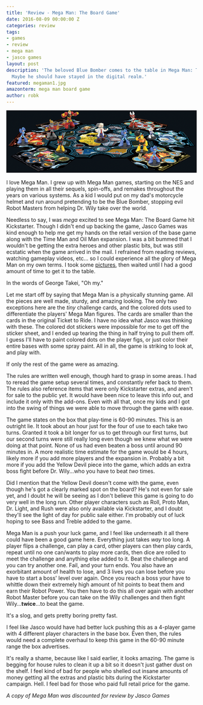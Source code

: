 ```yaml
---
title: 'Review - Mega Man: The Board Game'
date: 2016-08-09 00:00:00 Z
categories: review
tags:
- games
- review
- mega man
- jasco games
layout: post
description: 'The beloved Blue Bomber comes to the table in Mega Man: The Board Game.
  Maybe he should have stayed in the digital realm.'
featured: megaman1.jpg
amazonterm: mega man board game
author: robk
---
```


![Mega Man Board Game](/images/megaman/promo.jpg)

I love Mega Man. I grew up with Mega Man games, starting on the NES and playing them in all their sequels, spin-offs, and remakes throughout the years on various systems. As a kid I would put on my dad's motorcycle helmet and run around pretending to be the Blue Bomber, stopping evil Robot Masters from helping Dr. Wily take over the world.

Needless to say, I was *mega* excited to see Mega Man: The Board Game hit Kickstarter. Though I didn't end up backing the game, Jasco Games was kind enough to help me get my hands on the retail version of the base game along with the Time Man and Oil Man expansion. I was a bit bummed that I wouldn't be getting the extra heroes and other plastic bits, but was still ecstatic when the game arrived in the mail. I refrained from reading reviews, watching gameplay videos, etc... so I could experience all the glory of Mega Man on my own terms. I took some [pictures](http://pawnsperspective.com/Mega-Man-Unboxing/), then waited until I had a good amount of time to get it to the table.

In the words of George Takei, "Oh my."

Let me start off by saying that Mega Man is a physically stunning game. All the pieces are well made, sturdy, and amazing looking. The only two exceptions here are the *tiny* challenge cards, and the colored dots used to differentiate the players' Mega Man figures. The cards are smaller than the cards in the original Ticket to Ride. I have no idea what Jasco was thinking with these. The colored dot stickers were impossible for me to get off the sticker sheet, and I ended up tearing the thing in half trying to pull them off. I guess I'll have to paint colored dots on the player figs, or just color their entire bases with some spray paint. All in all, the game is striking to look at, and play with.

If only the rest of the game were as amazing.

The rules are written well enough, though hard to grasp in some areas. I had to reread the game setup several times, and constantly refer back to them. The rules also reference items that were only Kickstarter extras, and aren't for sale to the public yet. It would have been nice to leave this info out, and include it only with the add-ons. Even with all that, once my kids and I got into the swing of things we were able to move through the game with ease.

The game states on the box that play-time is 60-90 minutes. This is an outright lie. It took about an hour just for the four of use to each take two turns. Granted it took a bit longer for us to get through our first turns, but our second turns were still really long even though we knew what we were doing at that point. None of us had even beaten a boss until around 90 minutes in. A more realistic time estimate for the game would be 4 hours, likely more if you add more players and the expansion in. Probably a bit more if you add the Yellow Devil piece into the game, which adds an extra boss fight before Dr. Wily...who you have to beat *two* times.

Did I mention that the Yellow Devil doesn't come with the game, even though he's got a clearly marked spot on the board? He's not even for sale yet, and I doubt he will be seeing as I don't believe this game is going to do very well in the long run. Other player characters such as Roll, Proto Man, Dr. Light, and Rush were also only available via Kickstarter, and I doubt they'll see the light of day for public sale either. I'm probably out of luck hoping to see Bass and Treble added to the game.

Mega Man is a push your luck game, and I feel like underneath it all there could have been a good game here. Everything just takes *way* too long. A player flips a challenge, can play a card, other players can then play cards, repeat until no one can/wants to play more cards, then dice are rolled to meet the challenge and anything else added to it. Beat the challenge and you can try another one. Fail, and your turn ends. You also have an exorbitant amount of health to lose, and 3 lives you can lose before you have to start a boss' level over again. Once you reach a boss your have to whittle down their extremely high amount of hit points to beat them and earn their Robot Power. You then have to do this all over again with another Robot Master before you can take on the Wily challenges and then fight Wily...**twice**...to beat the game.

It's a slog, and gets pretty boring pretty fast.

I feel like Jasco would have had better luck pushing this as a 4-player game with 4 different player characters in the base box. Even then, the rules would need a complete overhaul to keep this game in the 60-90 minute range the box advertises.

It's really a shame, because like I said earlier, it looks amazing. The game is begging for house rules to clean it up a bit so it doesn't just gather dust on the shelf. I feel kind of bad for people who shelled out insane amounts of money getting all the extras and plastic bits during the Kickstarter campaign. Hell. I feel bad for those who paid full retail price for the game.


*A copy of Mega Man was discounted for review by Jasco Games*
